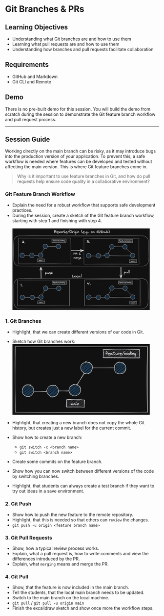# Git Branches & PRs

## Learning Objectives

- Understanding what Git branches are and how to use them
- Learning what pull requests are and how to use them
- Understanding how branches and pull requests facilitate collaboration

## Requirements

- GitHub and Markdown
- Git CLI and Remote

## Demo

There is no pre-built demo for this session. You will build the demo from scratch during the session to demonstrate the Git feature branch workflow and pull request process.

---

## Session Guide

Working directly on the main branch can be risky, as it may introduce bugs into the production version of your application. To prevent this, a safe workflow is needed where features can be developed and tested without affecting the main version. This is where Git feature branches come in.

> Why is it important to use feature branches in Git, and how do pull requests help ensure code quality in a collaborative environment?

### Git Feature Branch Workflow

- Explain the need for a robust workflow that supports safe development practices.
- During the session, create a sketch of the Git feature branch workflow, starting with step 1 and finishing with step 4. <br><br>
  <img src="assets/git-basics-branching-workflow.png" width="450">

### 1. Git Branches

- Highlight, that we can create different versions of our code in Git.
- Sketch how Git branches work: <br> <img src="assets/branches.png" width="450">

- Highlight, that creating a new branch does not copy the whole Git history, but creates just a new label for the current commit.
- Show how to create a new branch:

  - `git switch -c <branch name>`
  - `git switch <branch name>`

- Create some commits on the feature branch.
- Show how you can now switch between different versions of the code by switching branches.
- Highlight, that students can always create a test branch if they want to try out ideas in a save environment.

### 2. Git Push

- Show how to push the new feature to the remote repository.
- Highlight, that this is needed so that others can `review` the changes.
- `git push -u origin <feature branch name>`

### 3. Git Pull Requests

- Show, how a typical review process works.
- Explain, what a pull request is, how to write comments and view the differences introduced by the PR.
- Explain, what `merging` means and merge the PR.

### 4. Git Pull

- Show, that the feature is now included in the main branch.
- Tell the students, that the local main branch needs to be updated.
- Switch to the main branch on the local machine.
- `git pull` / `git pull -u origin main`
- Finish the excalidraw sketch and show once more the workflow steps.
